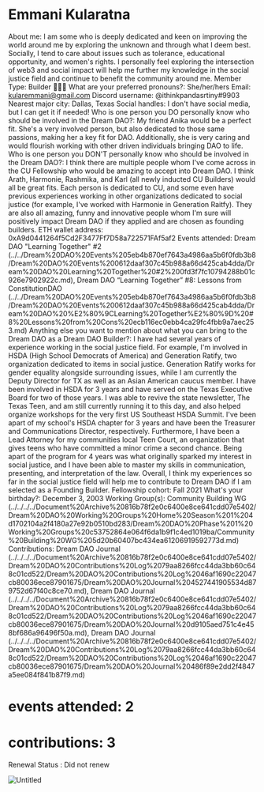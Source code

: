 # Emmani Kularatna

About me: I am some who is deeply dedicated and keen on improving the world around me by exploring the unknown and through what I deem best. Socially, I tend to care about issues such as tolerance, educational opportunity, and women's rights. I personally feel exploring the intersection of web3 and social impact will help me further my knowledge in the social justice field and continue to benefit the community around me.
Member Type: Builder 👷🏾‍♀️
What are your preferred pronouns?: She/her/hers
Email: kularemmani@gmail.com
Discord username: @ithinkpandasrtiny#9903
Nearest major city: Dallas, Texas
Social handles: I don't have social media, but I can get it if needed!
Who is one person you DO personally know who should be involved in the Dream DAO?: My friend Anika would be a perfect fit. She's a very involved person, but also dedicated to those same passions, making her a key fit for DAO. Additionally, she is very caring and would flourish working with other driven individuals bringing DAO to life. 
Who is one person you DON'T personally know who should be involved in the Dream DAO?: I think there are multiple people whom I've come across in the CU Fellowship who would be amazing to accept into Dream DAO. I think Arath, Harmonie, Rashmika, and Karl (all newly inducted CU Builders) would all be great fits. Each person is dedicated to CU, and some even have previous experiences working in other organizations dedicated to social justice (for example, I've worked with Harmonie in Generation Raitfy). They are also all amazing, funny and innovative people whom I'm sure will positively impact Dream DAO if they applied and are chosen as founding builders.
ETH wallet address: 0xA9d0441264f5Cd2F3477Ff7D58a722571FAf5af2
Events attended: Dream DAO "Learning Together" #2 (../../Dream%20DAO%20Events%205eb4b870ef7643a4986aa5b6f0fdb3b8/Dream%20DAO%20Events%200612daaf307c45b988a66d425cab4dda/Dream%20DAO%20Learning%20Together%20#2%200fd3f7fc10794288b01c926e7902922c.md), Dream DAO “Learning Together” #8: Lessons from ConstitutionDAO (../../Dream%20DAO%20Events%205eb4b870ef7643a4986aa5b6f0fdb3b8/Dream%20DAO%20Events%200612daaf307c45b988a66d425cab4dda/Dream%20DAO%20%E2%80%9CLearning%20Together%E2%80%9D%20#8%20Lessons%20from%20Cons%20ecb116ec0ebb4ca29fc4fbb9a7aec253.md)
Anything else you want to mention about what you can bring to the Dream DAO as a Dream DAO Builder?: I have had several years of experience working in the social justice field. For example, I'm involved in HSDA (High School Democrats of America) and Generation Ratify, two organization dedicated to items in social justice. Generation Ratify works for gender equality alongside surrounding issues, while I am currently the Deputy Director for TX as well as an Asian American caucus member. I have been involved in HSDA for 3 years and have served on the Texas Executive Board for two of those years. I was able to revive the state newsletter, The Texas Teen, and am still currently running it to this day, and also helped organize workshops for the very first US Southeast HSDA Summit. I've been apart of my school's HSDA chapter for 3 years and have been the Treasurer and Communications Director, respectively. 
Furthermore, I have been a Lead Attorney for my communities local Teen Court, an organization that gives teens who have committed a minor crime a second chance. Being apart of the program for 4 years was what originally sparked my interest in social justice, and I have been able to master my skills in communication, presenting, and interpretation of the law. Overall, I think my experiences so far in the social justice field will help me to contribute to Dream DAO if I am selected as a Founding Builder. 
Fellowship cohort: Fall 2021
What's your birthday?: December 3, 2003
Working Group(s): Community Building WG (../../../../Document%20Archive%20816b78f2e0c6400e8ce641cdd07e5402/Dream%20DAO%20Working%20Groups%20Home%20Season%201%204d1702104a2f4180a27e92b0510bd283/Dream%20DAO%20Phase%201%20Working%20Groups%20c53752864e064f6da1b9f1c4ed1019ba/Community%20Building%20WG%205d20b60407bc434ea61206919592773d.md)
Contributions: Dream DAO Journal (../../../../Document%20Archive%20816b78f2e0c6400e8ce641cdd07e5402/Dream%20DAO%20Contributions%20Log%2079aa8266fcc44da3bb60c648c01cd522/Dream%20DAO%20Contributions%20Log%2046af1690c22047cb80036ece87901675/Dream%20DAO%20Journal%204527441905534d879752d67f40c8ce70.md), Dream DAO Journal  (../../../../Document%20Archive%20816b78f2e0c6400e8ce641cdd07e5402/Dream%20DAO%20Contributions%20Log%2079aa8266fcc44da3bb60c648c01cd522/Dream%20DAO%20Contributions%20Log%2046af1690c22047cb80036ece87901675/Dream%20DAO%20Journal%20d9105aed751c4e458bf686a96496f50a.md), Dream DAO Journal (../../../../Document%20Archive%20816b78f2e0c6400e8ce641cdd07e5402/Dream%20DAO%20Contributions%20Log%2079aa8266fcc44da3bb60c648c01cd522/Dream%20DAO%20Contributions%20Log%2046af1690c22047cb80036ece87901675/Dream%20DAO%20Journal%20486f89e2dd2f4847a5ee084f841b87f9.md)
# events attended: 2
# contributions: 3
Renewal Status : Did not renew

![Untitled](Emmani%20Kularatna%20ab8861af431a4d8cba633264050be223/Untitled.png)